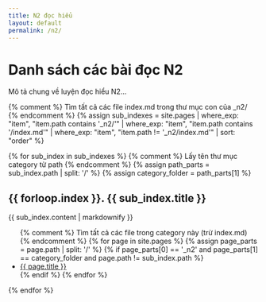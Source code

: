 ```yaml
---
title: N2 đọc hiểu
layout: default
permalink: /n2/
---
```


# Danh sách các bài đọc N2

Mô tả chung về luyện đọc hiểu N2...

{% comment %} Tìm tất cả các file index.md trong thư mục con của _n2/ {% endcomment %}
{% assign sub_indexes = site.pages | where_exp: "item", "item.path contains '_n2/'" | where_exp: "item", "item.path contains '/index.md'" | where_exp: "item", "item.path != '_n2/index.md'" | sort: "order" %}

{% for sub_index in sub_indexes %}
  {% comment %} Lấy tên thư mục category từ path {% endcomment %}
  {% assign path_parts = sub_index.path | split: '/' %}
  {% assign category_folder = path_parts[1] %}
  
  <h2>{{ forloop.index }}. {{ sub_index.title }}</h2>
  <p>{{ sub_index.content | markdownify }}</p>

  <ul>
    {% comment %} Tìm tất cả các file trong category này (trừ index.md) {% endcomment %}
    {% for page in site.pages %}
      {% assign page_parts = page.path | split: '/' %}
      {% if page_parts[0] == '_n2' and page_parts[1] == category_folder and page.path != sub_index.path %}
        <li><a href="{{ page.url }}">{{ page.title }}</a></li>
      {% endif %}
    {% endfor %}
  </ul>
{% endfor %}